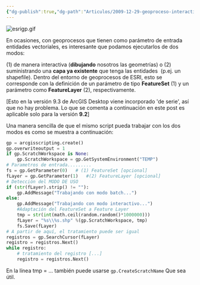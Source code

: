 ```yaml
---
{"dg-publish":true,"dg-path":"Articulos/2009-12-29-geoproceso-interactivo-geoproceso-en-batch/Geoproceso interactivo vs geoproceso en batch.md","permalink":"/articulos/2009-12-29-geoproceso-interactivo-geoproceso-en-batch/geoproceso-interactivo-vs-geoproceso-en-batch/","title":"Geoproceso interactivo vs geoproceso en batch","tags":["geoprocesos","python"]}
---
```



![esrigp.gif](/img/user/Blog/Articulos/2009-12-29-geoproceso-interactivo-geoproceso-en-batch/media/esrigp.gif)

En ocasiones, con geoprocesos que tienen como parámetro de entrada entidades vectoriales, es interesante que podamos ejecutarlos de dos modos:

(1) de manera interactiva (**dibujando** nosotros las geometrías) o (2) suministrando una **capa ya existente** que tenga las entidades  (p.ej. un shapefile). Dentro del entorno de geoprocesos de ESRI, esto se corresponde con la definición de un parámetro de tipo **FeatureSet** (1) y un parámetro como **FeatureLayer** (2), respectivamente.

\[Esto en la versión 9.3 de ArcGIS Desktop viene incorporado 'de serie', así que no hay problema. Lo que se comenta a continuación en este post es aplicable solo para la versión **9.2**\]

Una manera sencilla de que el mismo script pueda trabajar con los dos modos es como se muestra a continuación:

```python
gp = arcgisscripting.create()
gp.overwriteoutput = 1
if gp.ScratchWorkspace is None:
    gp.ScratchWorkspace = gp.GetSystemEnvironment("TEMP")
# Parametros de entrada.........
fs = gp.GetParameter(0)   # (1) FeatureSet [opcional]
fLayer = gp.GetParameter(1)   #(2) FeatureLayer [opcional]
# Detección del MODO DE USO
if (str(fLayer).strip() != ""):
    gp.AddMessage("Trabajando con modo batch...")
else:
    gp.AddMessage("Trabajando con modo interactivo...")
    #Adaptación del FeatureSet a Feature Layer
    tmp = str(int(math.ceil(random.random()*1000000)))
    fLayer = "%s\\%s.shp" %(gp.ScratchWorkspace, tmp)
    fs.Save(fLayer)
# A partir de aquí, el tratamiento puede ser igual
registros = gp.SearchCursor(fLayer)
registro = registros.Next()
while registro:
    # tratamiento del registro [...]
    registro = registros.Next()
```

En la línea tmp = ... también puede usarse `gp.CreateScratchName`
Que sea útil.
